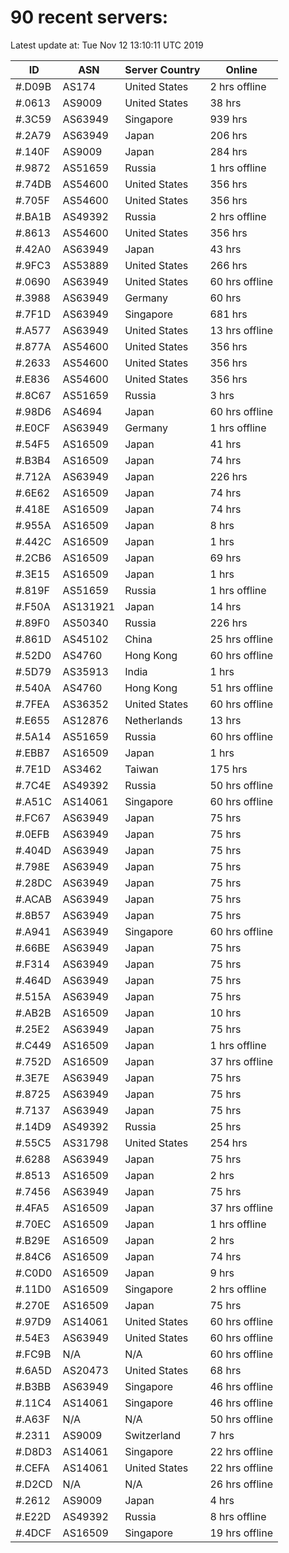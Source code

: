 # 90 recent servers:

Latest update at: Tue Nov 12 13:10:11 UTC 2019

| ID | ASN | Server Country | Online |
| -- | --- | -------------- | ------ |
| #.D09B | AS174 | United States | 2 hrs offline |
| #.0613 | AS9009 | United States | 38 hrs |
| #.3C59 | AS63949 | Singapore | 939 hrs |
| #.2A79 | AS63949 | Japan | 206 hrs |
| #.140F | AS9009 | Japan | 284 hrs |
| #.9872 | AS51659 | Russia | 1 hrs offline |
| #.74DB | AS54600 | United States | 356 hrs |
| #.705F | AS54600 | United States | 356 hrs |
| #.BA1B | AS49392 | Russia | 2 hrs offline |
| #.8613 | AS54600 | United States | 356 hrs |
| #.42A0 | AS63949 | Japan | 43 hrs |
| #.9FC3 | AS53889 | United States | 266 hrs |
| #.0690 | AS63949 | United States | 60 hrs offline |
| #.3988 | AS63949 | Germany | 60 hrs |
| #.7F1D | AS63949 | Singapore | 681 hrs |
| #.A577 | AS63949 | United States | 13 hrs offline |
| #.877A | AS54600 | United States | 356 hrs |
| #.2633 | AS54600 | United States | 356 hrs |
| #.E836 | AS54600 | United States | 356 hrs |
| #.8C67 | AS51659 | Russia | 3 hrs |
| #.98D6 | AS4694 | Japan | 60 hrs offline |
| #.E0CF | AS63949 | Germany | 1 hrs offline |
| #.54F5 | AS16509 | Japan | 41 hrs |
| #.B3B4 | AS16509 | Japan | 74 hrs |
| #.712A | AS63949 | Japan | 226 hrs |
| #.6E62 | AS16509 | Japan | 74 hrs |
| #.418E | AS16509 | Japan | 74 hrs |
| #.955A | AS16509 | Japan | 8 hrs |
| #.442C | AS16509 | Japan | 1 hrs |
| #.2CB6 | AS16509 | Japan | 69 hrs |
| #.3E15 | AS16509 | Japan | 1 hrs |
| #.819F | AS51659 | Russia | 1 hrs offline |
| #.F50A | AS131921 | Japan | 14 hrs |
| #.89F0 | AS50340 | Russia | 226 hrs |
| #.861D | AS45102 | China | 25 hrs offline |
| #.52D0 | AS4760 | Hong Kong | 60 hrs offline |
| #.5D79 | AS35913 | India | 1 hrs |
| #.540A | AS4760 | Hong Kong | 51 hrs offline |
| #.7FEA | AS36352 | United States | 60 hrs offline |
| #.E655 | AS12876 | Netherlands | 13 hrs |
| #.5A14 | AS51659 | Russia | 60 hrs offline |
| #.EBB7 | AS16509 | Japan | 1 hrs |
| #.7E1D | AS3462 | Taiwan | 175 hrs |
| #.7C4E | AS49392 | Russia | 50 hrs offline |
| #.A51C | AS14061 | Singapore | 60 hrs offline |
| #.FC67 | AS63949 | Japan | 75 hrs |
| #.0EFB | AS63949 | Japan | 75 hrs |
| #.404D | AS63949 | Japan | 75 hrs |
| #.798E | AS63949 | Japan | 75 hrs |
| #.28DC | AS63949 | Japan | 75 hrs |
| #.ACAB | AS63949 | Japan | 75 hrs |
| #.8B57 | AS63949 | Japan | 75 hrs |
| #.A941 | AS63949 | Singapore | 60 hrs offline |
| #.66BE | AS63949 | Japan | 75 hrs |
| #.F314 | AS63949 | Japan | 75 hrs |
| #.464D | AS63949 | Japan | 75 hrs |
| #.515A | AS63949 | Japan | 75 hrs |
| #.AB2B | AS16509 | Japan | 10 hrs |
| #.25E2 | AS63949 | Japan | 75 hrs |
| #.C449 | AS16509 | Japan | 1 hrs offline |
| #.752D | AS16509 | Japan | 37 hrs offline |
| #.3E7E | AS63949 | Japan | 75 hrs |
| #.8725 | AS63949 | Japan | 75 hrs |
| #.7137 | AS63949 | Japan | 75 hrs |
| #.14D9 | AS49392 | Russia | 25 hrs |
| #.55C5 | AS31798 | United States | 254 hrs |
| #.6288 | AS63949 | Japan | 75 hrs |
| #.8513 | AS16509 | Japan | 2 hrs |
| #.7456 | AS63949 | Japan | 75 hrs |
| #.4FA5 | AS16509 | Japan | 37 hrs offline |
| #.70EC | AS16509 | Japan | 1 hrs offline |
| #.B29E | AS16509 | Japan | 2 hrs |
| #.84C6 | AS16509 | Japan | 74 hrs |
| #.C0D0 | AS16509 | Japan | 9 hrs |
| #.11D0 | AS16509 | Singapore | 2 hrs offline |
| #.270E | AS16509 | Japan | 75 hrs |
| #.97D9 | AS14061 | United States | 60 hrs offline |
| #.54E3 | AS63949 | United States | 60 hrs offline |
| #.FC9B | N/A | N/A | 60 hrs offline |
| #.6A5D | AS20473 | United States | 68 hrs |
| #.B3BB | AS63949 | Singapore | 46 hrs offline |
| #.11C4 | AS14061 | Singapore | 46 hrs offline |
| #.A63F | N/A | N/A | 50 hrs offline |
| #.2311 | AS9009 | Switzerland | 7 hrs |
| #.D8D3 | AS14061 | Singapore | 22 hrs offline |
| #.CEFA | AS14061 | United States | 22 hrs offline |
| #.D2CD | N/A | N/A | 26 hrs offline |
| #.2612 | AS9009 | Japan | 4 hrs |
| #.E22D | AS49392 | Russia | 8 hrs offline |
| #.4DCF | AS16509 | Singapore | 19 hrs offline |

